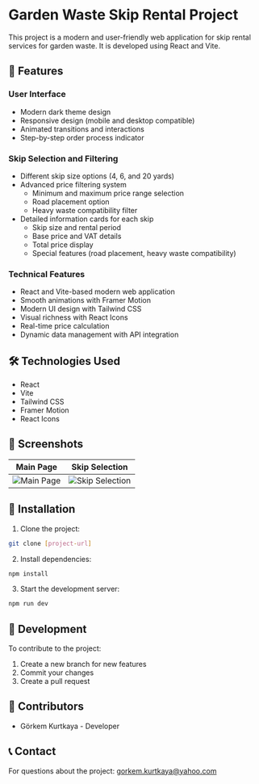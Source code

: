 # Garden Waste Skip Rental Project

This project is a modern and user-friendly web application for skip rental services for garden waste. It is developed using React and Vite.

## 🚀 Features

### User Interface
- Modern dark theme design
- Responsive design (mobile and desktop compatible)
- Animated transitions and interactions
- Step-by-step order process indicator

### Skip Selection and Filtering
- Different skip size options (4, 6, and 20 yards)
- Advanced price filtering system
  - Minimum and maximum price range selection
  - Road placement option
  - Heavy waste compatibility filter
- Detailed information cards for each skip
  - Skip size and rental period
  - Base price and VAT details
  - Total price display
  - Special features (road placement, heavy waste compatibility)

### Technical Features
- React and Vite-based modern web application
- Smooth animations with Framer Motion
- Modern UI design with Tailwind CSS
- Visual richness with React Icons
- Real-time price calculation
- Dynamic data management with API integration

## 🛠️ Technologies Used

- React
- Vite
- Tailwind CSS
- Framer Motion
- React Icons

## 📱 Screenshots

| Main Page | Skip Selection |
|-----------|---------------|
| ![Main Page](screenshots/main-page.png) | ![Skip Selection](screenshots/skip-selection.png) |

## 🚀 Installation

1. Clone the project:
```bash
git clone [project-url]
```

2. Install dependencies:
```bash
npm install
```

3. Start the development server:
```bash
npm run dev
```

## 🔧 Development

To contribute to the project:

1. Create a new branch for new features
2. Commit your changes
3. Create a pull request


## 👥 Contributors

- Görkem Kurtkaya - Developer

## 📞 Contact

For questions about the project: gorkem.kurtkaya@yahoo.com

